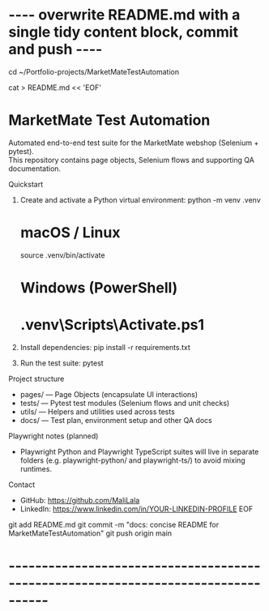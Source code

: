 # ---- overwrite README.md with a single tidy content block, commit and push ----
cd ~/Portfolio-projects/MarketMateTestAutomation

cat > README.md << 'EOF'
# MarketMate Test Automation

Automated end-to-end test suite for the MarketMate webshop (Selenium + pytest).  
This repository contains page objects, Selenium flows and supporting QA documentation.

Quickstart
1. Create and activate a Python virtual environment:
   python -m venv .venv
   # macOS / Linux
   source .venv/bin/activate
   # Windows (PowerShell)
   # .venv\Scripts\Activate.ps1

2. Install dependencies:
   pip install -r requirements.txt

3. Run the test suite:
   pytest

Project structure
- pages/ — Page Objects (encapsulate UI interactions)
- tests/ — Pytest test modules (Selenium flows and unit checks)
- utils/ — Helpers and utilities used across tests
- docs/ — Test plan, environment setup and other QA docs

Playwright notes (planned)
- Playwright Python and Playwright TypeScript suites will live in separate folders (e.g. playwright-python/ and playwright-ts/) to avoid mixing runtimes.

Contact
- GitHub: https://github.com/MaliLala
- LinkedIn: https://www.linkedin.com/in/YOUR-LINKEDIN-PROFILE
EOF

git add README.md
git commit -m "docs: concise README for MarketMateTestAutomation"
git push origin main
# ----------------------------------------------------------------------------------
